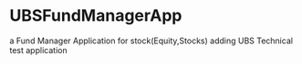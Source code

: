 # UBSFundManagerApp
a Fund Manager Application for stock(Equity,Stocks)
adding UBS Technical test application
